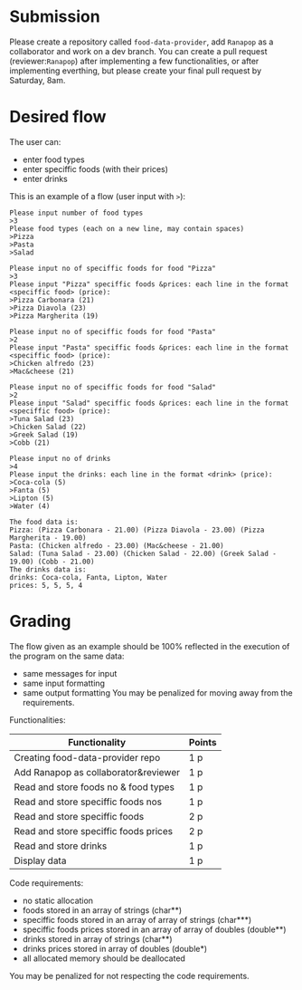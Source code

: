 
# Submission

Please create a repository called `food-data-provider`, add `Ranapop` as a collaborator and work on a dev branch. You can create a pull request (reviewer:`Ranapop`) after implementing a few functionalities, or after implementing everthing, but please create your final pull request by Saturday, 8am.

# Desired flow

The user can:
* enter food types
* enter speciffic foods (with their prices)
* enter drinks

This is an example of a flow (user input with `>`):
```
Please input number of food types
>3
Please food types (each on a new line, may contain spaces)
>Pizza
>Pasta
>Salad

Please input no of speciffic foods for food "Pizza"
>3
Please input "Pizza" speciffic foods &prices: each line in the format <speciffic food> (price):
>Pizza Carbonara (21)
>Pizza Diavola (23)
>Pizza Margherita (19)

Please input no of speciffic foods for food "Pasta"
>2
Please input "Pasta" speciffic foods &prices: each line in the format <speciffic food> (price):
>Chicken alfredo (23)
>Mac&cheese (21)

Please input no of speciffic foods for food "Salad"
>2
Please input "Salad" speciffic foods &prices: each line in the format <speciffic food> (price):
>Tuna Salad (23)
>Chicken Salad (22)
>Greek Salad (19)
>Cobb (21)

Please input no of drinks
>4
Please input the drinks: each line in the format <drink> (price):
>Coca-cola (5)
>Fanta (5)
>Lipton (5)
>Water (4)

The food data is:
Pizza: (Pizza Carbonara - 21.00) (Pizza Diavola - 23.00) (Pizza Margherita - 19.00)
Pasta: (Chicken alfredo - 23.00) (Mac&cheese - 21.00)
Salad: (Tuna Salad - 23.00) (Chicken Salad - 22.00) (Greek Salad - 19.00) (Cobb - 21.00)
The drinks data is:
drinks: Coca-cola, Fanta, Lipton, Water
prices: 5, 5, 5, 4
```

# Grading

The flow given as an example should be 100% reflected in the execution of the program on the same data:
* same messages for input
* same input formatting
* same output formatting
You may be penalized for moving away from the requirements.

Functionalities:

| Functionality                          | Points |
| -------------------------------------- | ------ |
| Creating food-data-provider repo       | 1 p    |
| Add Ranapop as collaborator&reviewer   | 1 p    |
| Read and store foods no & food types   | 1 p    |
| Read and store speciffic foods nos     | 1 p    |
| Read and store speciffic foods         | 2 p    |
| Read and store speciffic foods prices  | 2 p    |
| Read and store drinks                  | 1 p    |
| Display data                           | 1 p    |

Code requirements:
* no static allocation
* foods stored in an array of strings (char**)
* speciffic foods stored in an array of array of strings (char***)
* speciffic foods prices stored in an array of array of doubles (double**)
* drinks stored in array of strings (char**)
* drinks prices stored in array of doubles (double*)
* all allocated memory should be deallocated

You may be penalized for not respecting the code requirements.




